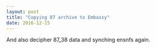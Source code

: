 ```yaml
---
layout: post
title: "Copying 87 archive to Embassy"
date: 2016-12-15
---
```


And also decipher 87_38 data and synching ensnfs again.

